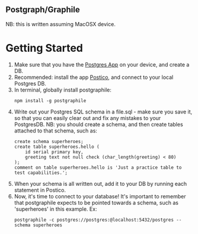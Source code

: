 ## Postgraph/Graphile
NB: this is written assuming MacOSX device.

# Getting Started

1. Make sure that you have the [Postgres App](https://postgresapp.com/) on your device, and create a DB. 
2. Recommended: install the app [Postico](https://eggerapps.at/postico/), and connect to your local Postgres DB.
3. In terminal, globally install postgraphile: 
    ```
    npm install -g postgraphile
    ```
3. Write out your Postgres SQL schema in a file.sql - make sure you save it, so that you can easily clear out and fix any mistakes to your PostgresDB. NB: you should create a schema, and then create tables attached to that schema, such as:
    ```
    create schema superheroes;
    create table superheroes.hello (
        id serial primary key,
        greeting text not null check (char_length(greeting) < 80)
    );
    comment on table superheroes.hello is 'Just a practice table to test capabilities.';
    ```
4. When your schema is all written out, add it to your DB by running each statement in Postico.
5. Now, it's time to connect to your database! It's important to remember that postgraphile expects to be pointed towards a schema, such as 'superheroes' in this example. Ex:
    ```
    postgraphile -c postgres://postgres:@localhost:5432/postgres --schema superheroes    
    ```

